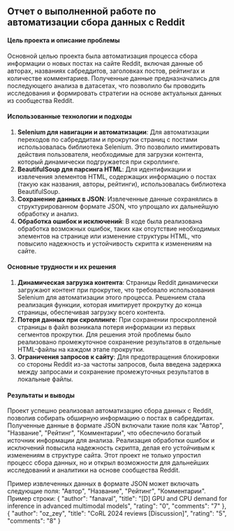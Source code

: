 ## Отчет о выполненной работе по автоматизации сбора данных с Reddit

#### Цель проекта и описание проблемы
Основной целью проекта была автоматизация процесса сбора информации о новых постах на сайте Reddit, включая данные об авторах, названиях сабреддитов, заголовках постов, рейтингах и количестве комментариев. Полученные данные предназначались для последующего анализа в датасетах, что позволило бы проводить исследования и формировать стратегии на основе актуальных данных из сообщества Reddit.

#### Использованные технологии и подходы
1. **Selenium для навигации и автоматизации**: Для автоматизации переходов по сабреддитам и прокрутки страниц с постами использовалась библиотека Selenium. Это позволило имитировать действия пользователя, необходимые для загрузки контента, который динамически подгружается при скроллинге.
2. **BeautifulSoup для парсинга HTML**: Для идентификации и извлечения элементов HTML, содержащих информацию о постах (такую как названия, авторы, рейтинги), использовалась библиотека BeautifulSoup.
3. **Сохранение данных в JSON**: Извлеченные данные сохранялись в структурированном формате JSON, что упрощало их дальнейшую обработку и анализ.
4. **Обработка ошибок и исключений**: В коде была реализована обработка возможных ошибок, таких как отсутствие необходимых элементов на странице или изменение структуры HTML, что повысило надежность и устойчивость скрипта к изменениям на сайте.

#### Основные трудности и их решения
1. **Динамическая загрузка контента**: Страницы Reddit динамически загружают контент при прокрутке, что требовало использования Selenium для автоматизации этого процесса. Решением стала реализация функции, которая имитирует прокрутку до конца страницы, обеспечивая загрузку всего контента.
2. **Потеря данных при скроллинге**: При сохранении проскролленой страницы в файл возникала потеря информации из первых сегментов прокрутки. Для решения этой проблемы было реализовано промежуточное сохранение результатов в отдельные HTML-файлы на каждом этапе прокрутки.
3. **Ограничения запросов к сайту**: Для предотвращения блокировки со стороны Reddit из-за частоты запросов, была введена задержка между запросами и сохранение промежуточных результатов в локальные файлы.

#### Результаты и выводы
Проект успешно реализовал автоматизацию сбора данных с Reddit, позволив собирать обширную информацию о постах в сабреддитах. Полученные данные в формате JSON включали такие поля как "Автор", "Название", "Рейтинг", "Комментарии", что обеспечило богатый источник информации для анализа. Реализация обработки ошибок и исключений повысила надежность скрипта, делая его устойчивым к изменениям в структуре сайта. Этот проект не только упростил процесс сбора данных, но и открыл возможности для дальнейших исследований и аналитики на основе сообщества Reddit.

Пример извлеченных данных в формате JSON может включать следующие поля: "Автор", "Название", "Рейтинг", "Комментарии".
Пример строки:
{
"author": "fanaval",
"title": "[D] GPU and CPU demand for inference in advanced multimodal models",
"rating": "0",
"comments": "7"
},
{
"author": "oz_zey",
"title": "CoRL 2024 reviews [Discussion]",
"rating": "5",
"comments": "8"
}